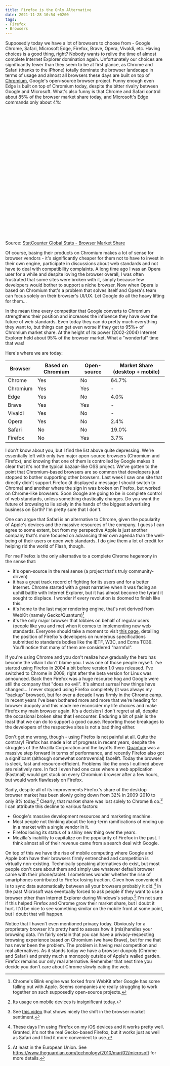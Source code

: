 ```yaml
---
title: Firefox is the Only Alternative
date: 2021-11-28 10:54 +0200
tags:
- Firefox
- Browsers
---
```


Supposedly today we have a lot of browsers to choose from - Google Chrome, Safari, Microsoft Edge, Firefox, Brave, Opera, Vivaldi, etc.
Having choices is a good thing, right? Nobody wants to relive the time of almost complete Internet Explorer domination again.
Unfortunately our choices are significantly fewer than they seem to be at first glance, as Chrome and Safari (thanks to the iPhone) totally dominate
the browser landscape in terms of usage and almost all browsers these days are built on top of [Chromium](https://www.chromium.org/Home), Google's open-source browser project.
Funny enough even Edge is built on top of Chromium today, despite the bitter rivalry between Google and Microsoft. What's also funny is that
Chrome and Safari control about 85% of the browser market share today, and Microsoft's Edge commands only about 4%:

<div id="all-browser-ww-monthly-202010-202110" width="600" height="400" style="width:600px; height: 400px;"></div><!-- You may change the values of width and height above to resize the chart --><p>Source: <a href="https://gs.statcounter.com/browser-market-share">StatCounter Global Stats - Browser Market Share</a></p><script type="text/javascript" src="https://www.statcounter.com/js/fusioncharts.js"></script><script type="text/javascript" src="https://gs.statcounter.com/chart.php?all-browser-ww-monthly-202010-202110&chartWidth=600"></script>

Of course, basing their products on Chromium makes a lot of sense for browser vendors - it's significantly cheaper for them not to have to invest in their own engine, participate
in discussions about web standards and not have to deal with compatibility complaints. A long time ago I was an Opera user for a while and despite loving
the browser overall, I was often frustrated that some sites were broken with it, simply because few developers would bother to support a niche browser.
Now when Opera is based on Chromium that's a problem that solves itself and Opera's team can focus solely on their browser's UI/UX. Let Google do all the
heavy lifting for them...

In the mean time every competitor that Google converts to Chromium strengthens
their position and increases the influence they have over the future of web
standards. Even today they can do pretty much everything they want to, but things
can get even worse if they get to 95%+ of Chromium market share. At the height of
its power (2002-2004) Internet Explorer held about 95% of the browser market. What a
"wonderful" time that was!

Here's where we are today:

| Browser       | Based on Chromium | Open-source | Market Share (desktop + mobile) |
| ------------- | ----------------- | ----------- | -------------|
| Chrome  | Yes      | No | 64.7% |
| Chromium | Yes | Yes | - |
| Edge  | Yes      | No | 4.0% |
| Brave | Yes | Yes | - |
| Vivaldi | Yes | No | - |
| Opera | Yes | No | 2.4% |
| Safari | No | No | 19.0% |
| Firefox | No | Yes | 3.7% |

I don't know about you, but I find the list above quite depressing. We're
essentially left with only two major open-source browsers (Chromium and
Firefox), and knowing that one of them is controlled by Google makes it clear
that it's not the typical bazaar-like OSS project. We've gotten to the point
that Chromium-based browsers are so common that developers just stopped to bother
supporting other browsers. Last week I saw one site that directly didn't support
Firefox (it displayed a message I should switch to Chrome) and another where the
sign in was broken on Firefox, but worked on Chrome-like browsers. Soon Google
are going to be in complete control of web standards, unless something
drastically changes.  Do you want the future of browsing to lie solely in the
hands of the biggest advertising business on Earth?  I'm pretty sure that I
don't.

One can argue that Safari is an alternative to Chrome, given the popularity of
Apple's devices and the massive resources of the company. I guess I can agree to
some extent, but from my perspective Apple is just another company that's more
focused on advancing their own agenda than the well-being of their users or open
web standards. I do give them a lot of credit for helping rid the world of
Flash, though.

For me Firefox is the only alternative to a complete Chrome hegemony in the sense that:

- it's open-source in the real sense (a project that's truly community-driven)
- it has a great track record of fighting for its users and for a better
  Internet. Chrome started with a great narrative when it was facing an uphill
  battle with Internet Explorer, but it has almost become the tyrant it sought
  to displace. I wonder if every revolution is doomed to finish like this.
- it's home to the last major rendering engine, that's not derived from WebKit (namely Gecko/Quantum)[^1]
- it's the only major browser that lobbies on behalf of regular users (people like you and me) when it comes
to implementing new web standards. Everyone should take a moment to visit [this page](https://mozilla.github.io/standards-positions/), detailing the position of Firefox's
developers on numerous specifications submitted to standards bodies like the IETF, W3C, and Ecma TC39. You'll notice that many of them are considered "harmful".

If you're using Chrome and you don't realize how gradually the hero has become the villain I don't blame you. I was one of those people myself. I've started using
Firefox in 2004 a bit before version 1.0 was released. I've switched to Chrome in 2009, right after the beta version for Linux was announced. Back then Firefox
was a huge resource hog and Google were still the company that "does no evil". It's almost surreal how things have changed... I never stopped using Firefox completely (it was always my "backup" browser), but for over a decade I was firmly in the Chrome camp. In recent years I've been bothered more and more that we're heading for browser duopoly and
this made me reconsider my life choices and make Firefox my main browser again. It's a decision I don't regret at all, despite the occasional broken sites that
I encounter. Enduring a bit of pain is the least that we can do to support a good cause. Reporting those breakages to the developers of the respective sites is not
a bad thing either.

Don't get me wrong, though - using Firefox is not painful at all. Quite the
contrary! Firefox has made a lot of progress in recent years, despite the
struggles of the Mozilla
Corporation and the layoffs there. [Quantum](https://blog.mozilla.org/en/mozilla/introducing-firefox-quantum/)
was a massive step forward in terms of performance, and recently Firefox also
got a significant (although somewhat controversial) facelift. Today the browser
is sleek, fast and resource-efficient. Problems like the ones I outlined above are
relatively rare. In fact I even had one case where a web application (Fastmail) would get
stuck on every Chromium browser after a few hours, but would work flawlessly on
Firefox.

Sadly, despite all of its improvements Firefox's share of the desktop browser
market has been slowly going down from 32% in 2009-2010 to only 8% today.[^2] Clearly, that
market share was lost solely to Chrome & co.[^3] I can attribute this decline to
various factors:

- Google's massive development resources and marketing machine.
- Most people not thinking about the long-term ramifications of ending up in a
  market with a single vendor in it.
- Firefox losing its status of a shiny new thing over the years.
- Mozilla's inability to capitalize on the popularity of Firefox in the past. I think almost all of their revenue came from a search deal with Google.

On top of this we have the rise of mobile computing where Google and Apple both
have their browsers firmly entrenched and competition is virtually
non-existing. Technically speaking alternatives do exist, but most people don't
care about them and simply use whatever default browser came with their
phone/tablet. I sometimes wonder whether the rise of smartphones contributed to
Firefox losing traction.  Given how convenient it is to sync data automatically
between all your browsers probably it did.[^4] In the past Microsoft was
eventually forced to ask people if they want to use a browser other than
Internet Explorer during Windows's setup.[^5] I'm not sure if this helped
Firefox and Chrome grow their market share, but I doubt it hurt. It'd be nice to
see something similar on the mobile front at some point, but I doubt that will
happen.

Notice that I haven't even mentioned privacy today. Obviously for a proprietary
browser it's pretty hard to assess how it (mis)handles your browsing data.  I'm
fairly certain that you can have a privacy-respecting browsing experience based
on Chromium (we have Brave), but for me that has never been the problem.  The
problem is having real competition and real alternatives. As it stands today we
have a browser duopoly (Chrome and Safari) and pretty much a monopoly outside of
Apple's walled garden. Firefox remains our only real alternative. Remember that
next time you decide you don't care about Chrome slowly eating the web.

[^1]: Chrome's Blink engine was forked from WebKit after Google has some falling out with Apple. Seems companies are really struggling to work together on such supposedly open-source projects.
[^2]: Its usage on mobile devices is insignificant today.
[^3]: See [this video](https://www.youtube.com/watch?v=s9pvB4N99sQ) that shows nicely the shift in the browser market sentiment.
[^4]: These days I'm using Firefox on my iOS devices and it works pretty well. Granted, it's not the real Gecko-based Firefox, but it works just as well as Safari and I find it more convenient to use.
[^5]: At least in the European Union. See <https://www.theguardian.com/technology/2010/mar/02/microsoft> for more details.
